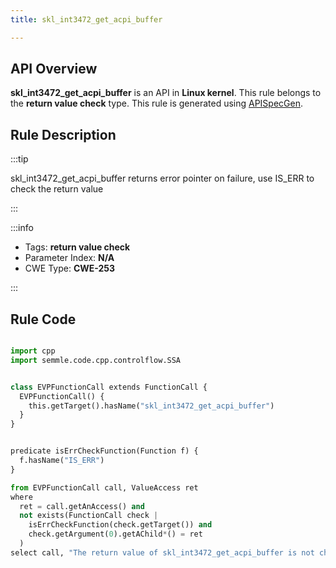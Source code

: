 ```yaml
---
title: skl_int3472_get_acpi_buffer

---
```



## API Overview
**skl_int3472_get_acpi_buffer** is an API in **Linux kernel**. This rule belongs to the **return value check** type. This rule is generated using [APISpecGen](../../tools/APISpecGen).
## Rule Description

:::tip

skl_int3472_get_acpi_buffer returns error pointer on failure, use IS_ERR to check the return value

:::

:::info

- Tags: **return value check**
- Parameter Index: **N/A**
- CWE Type: **CWE-253**

:::

## Rule Code
```python

import cpp
import semmle.code.cpp.controlflow.SSA


class EVPFunctionCall extends FunctionCall {
  EVPFunctionCall() {
    this.getTarget().hasName("skl_int3472_get_acpi_buffer")
  }
}


predicate isErrCheckFunction(Function f) {
  f.hasName("IS_ERR") 
}

from EVPFunctionCall call, ValueAccess ret
where
  ret = call.getAnAccess() and
  not exists(FunctionCall check |
    isErrCheckFunction(check.getTarget()) and
    check.getArgument(0).getAChild*() = ret
  )
select call, "The return value of skl_int3472_get_acpi_buffer is not checked with IS_ERR."
    
```